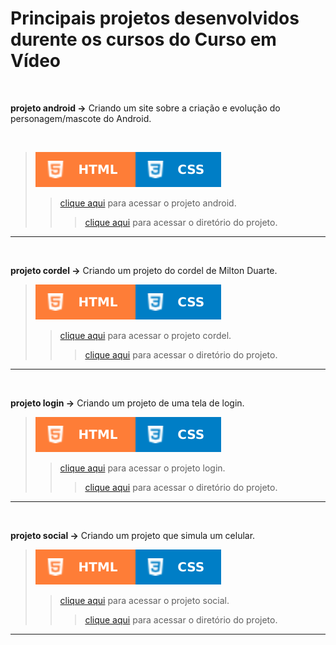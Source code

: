 # Principais projetos desenvolvidos durente os cursos do Curso em Vídeo
 
 <br/>
 
 **projeto android →** Criando um site sobre a criação e evolução do personagem/mascote do Android.
 
 <br/>
 
> ![](../images/badges/html.svg)![](../images/badges/css.svg) 
>> [clique aqui](https://aleretamero.github.io/curso-em-video/principais-projetos/projeto-android/) para acessar o projeto android.
>>> [clique aqui](./projeto-android/) para acessar o diretório do projeto.
<hr/>
<br/>

 **projeto cordel →** Criando um projeto do cordel de Milton Duarte.
> ![](../images/badges/html.svg)![](../images/badges/css.svg)
>> [clique aqui](https://aleretamero.github.io/curso-em-video/principais-projetos/projeto-cordel/) para acessar o projeto cordel.
>>> [clique aqui](./projeto-cordel/) para acessar o diretório do projeto.
<hr/>
<br/>

 **projeto login →** Criando um projeto de uma tela de login.
> ![](../images/badges/html.svg)![](../images/badges/css.svg)
>> [clique aqui](https://aleretamero.github.io/curso-em-video/principais-projetos/projeto-login/) para acessar o projeto login.
>>> [clique aqui](./projeto-login/) para acessar o diretório do projeto.
<hr/>
<br/>

 **projeto social →** Criando um projeto que simula um celular.
> ![](../images/badges/html.svg)![](../images/badges/css.svg)
>> [clique aqui](https://aleretamero.github.io/curso-em-video/principais-projetos/projeto-social/) para acessar o projeto social.
>>> [clique aqui](./projeto-social/) para acessar o diretório do projeto.
<hr/>

